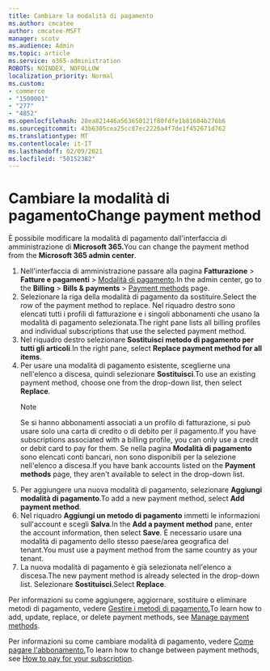 ```yaml
---
title: Cambiare la modalità di pagamento
ms.author: cmcatee
author: cmcatee-MSFT
manager: scotv
ms.audience: Admin
ms.topic: article
ms.service: o365-administration
ROBOTS: NOINDEX, NOFOLLOW
localization_priority: Normal
ms.custom:
- commerce
- "1500001"
- "277"
- "4852"
ms.openlocfilehash: 28ea821446a563650121f80fdfe1b81604b276b6
ms.sourcegitcommit: 43b6305cea25cc87ec2226a4f7de1f452671d762
ms.translationtype: MT
ms.contentlocale: it-IT
ms.lasthandoff: 02/09/2021
ms.locfileid: "50152382"
---
```

# <a name="change-payment-method"></a><span data-ttu-id="b02fe-102">Cambiare la modalità di pagamento</span><span class="sxs-lookup"><span data-stu-id="b02fe-102">Change payment method</span></span>

<span data-ttu-id="b02fe-103">È possibile modificare la modalità di pagamento dall'interfaccia di amministrazione di **Microsoft 365.**</span><span class="sxs-lookup"><span data-stu-id="b02fe-103">You can change the payment method from the **Microsoft 365 admin center**.</span></span>
  
1. <span data-ttu-id="b02fe-104">Nell'interfaccia di amministrazione passare alla pagina **Fatturazione** > **Fatture e pagamenti** > [Modalità di pagamento](https://go.microsoft.com/fwlink/p/?linkid=2018806).</span><span class="sxs-lookup"><span data-stu-id="b02fe-104">In the admin center, go to the **Billing** > **Bills & payments** > [Payment methods](https://go.microsoft.com/fwlink/p/?linkid=2018806) page.</span></span>
2. <span data-ttu-id="b02fe-105">Selezionare la riga della modalità di pagamento da sostituire.</span><span class="sxs-lookup"><span data-stu-id="b02fe-105">Select the row of the payment method to replace.</span></span> <span data-ttu-id="b02fe-106">Nel riquadro destro sono elencati tutti i profili di fatturazione e i singoli abbonamenti che usano la modalità di pagamento selezionata.</span><span class="sxs-lookup"><span data-stu-id="b02fe-106">The right pane lists all billing profiles and individual subscriptions that use the selected payment method.</span></span>
3. <span data-ttu-id="b02fe-107">Nel riquadro destro selezionare **Sostituisci metodo di pagamento per tutti gli articoli**.</span><span class="sxs-lookup"><span data-stu-id="b02fe-107">In the right pane, select **Replace payment method for all items**.</span></span>
4. <span data-ttu-id="b02fe-108">Per usare una modalità di pagamento esistente, sceglierne una nell'elenco a discesa, quindi selezionare **Sostituisci**.</span><span class="sxs-lookup"><span data-stu-id="b02fe-108">To use an existing payment method, choose one from the drop-down list, then select **Replace**.</span></span>
    > [!NOTE]
    > <span data-ttu-id="b02fe-109">Se si hanno abbonamenti associati a un profilo di fatturazione, si può usare solo una carta di credito o di debito per il pagamento.</span><span class="sxs-lookup"><span data-stu-id="b02fe-109">If you have subscriptions associated with a billing profile, you can only use a credit or debit card to pay for them.</span></span> <span data-ttu-id="b02fe-110">Se nella pagina **Modalità di pagamento** sono elencati conti bancari, non sono disponibili per la selezione nell'elenco a discesa.</span><span class="sxs-lookup"><span data-stu-id="b02fe-110">If you have bank accounts listed on the **Payment methods** page, they aren't available to select in the drop-down list.</span></span>
5. <span data-ttu-id="b02fe-111">Per aggiungere una nuova modalità di pagamento, selezionare **Aggiungi modalità di pagamento**.</span><span class="sxs-lookup"><span data-stu-id="b02fe-111">To add a new payment method, select **Add payment method**.</span></span>
6. <span data-ttu-id="b02fe-112">Nel riquadro **Aggiungi un metodo di pagamento** immetti le informazioni sull'account e scegli **Salva**.</span><span class="sxs-lookup"><span data-stu-id="b02fe-112">In the **Add a payment method** pane, enter the account information, then select **Save**.</span></span> <span data-ttu-id="b02fe-113">È necessario usare una modalità di pagamento dello stesso paese/area geografica del tenant.</span><span class="sxs-lookup"><span data-stu-id="b02fe-113">You must use a payment method from the same country as your tenant.</span></span>
7. <span data-ttu-id="b02fe-114">La nuova modalità di pagamento è già selezionata nell'elenco a discesa.</span><span class="sxs-lookup"><span data-stu-id="b02fe-114">The new payment method is already selected in the drop-down list.</span></span> <span data-ttu-id="b02fe-115">Selezionare **Sostituisci**.</span><span class="sxs-lookup"><span data-stu-id="b02fe-115">Select **Replace**.</span></span>

<span data-ttu-id="b02fe-116">Per informazioni su come aggiungere, aggiornare, sostituire o eliminare metodi di pagamento, vedere [Gestire i metodi di pagamento.](https://docs.microsoft.com/microsoft-365/commerce/billing-and-payments/manage-payment-methods)</span><span class="sxs-lookup"><span data-stu-id="b02fe-116">To learn how to add, update, replace, or delete payment methods, see [Manage payment methods](https://docs.microsoft.com/microsoft-365/commerce/billing-and-payments/manage-payment-methods).</span></span>

<span data-ttu-id="b02fe-117">Per informazioni su come cambiare modalità di pagamento, vedere [Come pagare l'abbonamento.](https://docs.microsoft.com/microsoft-365/commerce/billing-and-payments/pay-for-your-subscription)</span><span class="sxs-lookup"><span data-stu-id="b02fe-117">To learn how to change between payment methods, see [How to pay for your subscription](https://docs.microsoft.com/microsoft-365/commerce/billing-and-payments/pay-for-your-subscription).</span></span>